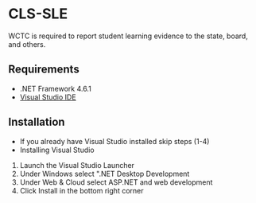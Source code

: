 # CLS-SLE
WCTC is required to report student learning evidence to the state, board, and others.

## Requirements

* .NET Framework 4.6.1
* [Visual Studio IDE](https://visualstudio.microsoft.com/)

## Installation

* If you already have Visual Studio installed skip steps (1-4)
* Installing Visual Studio
1. Launch the Visual Studio Launcher
2. Under Windows select ".NET Desktop Development
3. Under Web & Cloud select ASP.NET and web development
4. Click Install in the bottom right corner
